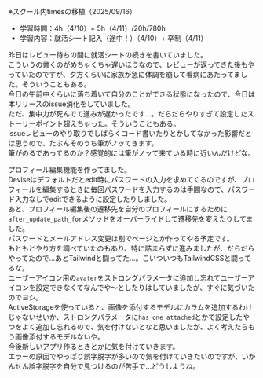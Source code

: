 ※スクール内timesの移植（2025/09/16）

- 学習時間：4h（4/10）+ 5h（4/11）/20h/780h
- 学習内容：就活シート記入（途中！）（4/10）+ 卒制（4/11）

昨日はレビュー待ちの間に就活シートの続きを書いていました。  
こういうの書くのがめちゃくちゃ遅いほうなので、レビューが返ってきた後もやっていたのですが、夕方くらいに家族が急に体調を崩して看病にあたってました。そういうこともある。  
今日の午前中くらいに落ち着いて自分のことができる状態になったので、今日は本リリースのissue消化をしていました。  
ただ、集中力が死んでて進みが遅かったです…。だらだらやりすぎて設定したストーリーポイント超えちゃった。そういうこともある。  
issueレビューのやり取りでしばらくコード書いたりとかしてなかった影響だとは思うので、たぶんそのうち筆がノッてきます。  
筆がのるであってるのか？感覚的には筆がノッて来ている時に近いんだけどな。

プロフィール編集機能を作ってました。  
Deviseはデフォルトだとedit時にパスワードの入力を求めてくるのですが、プロフィールを編集するときに毎回パスワードを入力するのは手間なので、パスワード入力なしでeditできるように設定したりしました。  
あと、プロフィール編集後の遷移先を自分のプロフィールにするために`after_update_path_for`メソッドをオーバーライドして遷移先を変えたりしてました。  
パスワードとメールアドレス変更は別でページとか作ってやる予定です。  
もともとやり方を調べていたのもあり、特に詰まらずに進みましたが、だらだらやってたので…あとTailwindと闘ってた…。こいついつもTailwindCSSと闘ってるな。  
ユーザーアイコン用の`avater`をストロングパラメータに追加し忘れてユーザーアイコンを設定できなくてなんでや～としたりはしていましたが、すぐに気づいたのでヨシ。  
ActiveStorageを使っていると、画像を添付するモデルにカラムを追加するわけじゃないせいか、ストロングパラメータに`has_one_attached`とかで設定したやつをよく追加し忘れるので、気を付けないとなと思いましたが、よく考えたらもう画像添付するモデルないや。  
今後新しいアプリ作るときとかに気を付けていきます。  
エラーの原因でやっぱり誤字脱字が多いので気を付けていきたいのですが、いかんせん誤字脱字を自分で見つけるのが苦手で…どうしようね。

